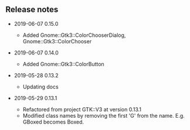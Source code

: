 ## Release notes

* 2019-06-07 0.15.0
  * Added Gnome::Gtk3::ColorChooserDialog, Gnome::Gtk3::ColorChooser

* 2019-06-07 0.14.0
  * Added Gnome::Gtk3::ColorButton

* 2019-05-28 0.13.2
  * Updating docs

* 2019-05-29 0.13.1
  * Refactored from project GTK::V3 at version 0.13.1
  * Modified class names by removing the first 'G' from the name. E.g. GBoxed becomes Boxed.
